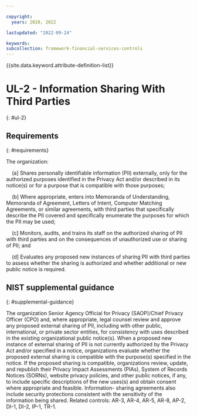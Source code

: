 ```yaml
---

copyright:
  years: 2020, 2022

lastupdated: "2022-09-24"

keywords: 
subcollection: framework-financial-services-controls
---
```


{{site.data.keyword.attribute-definition-list}}

# UL-2 - Information Sharing With Third Parties
{: #ul-2}

## Requirements
{: #requirements}

The organization:

&nbsp;&nbsp;&nbsp;&nbsp;(a\] Shares personally identifiable information (PII) externally, only for the authorized purposes identified in the Privacy Act and/or described in its notice(s) or for a purpose that is compatible with those purposes;

&nbsp;&nbsp;&nbsp;&nbsp;(b\] Where appropriate, enters into Memoranda of Understanding, Memoranda of Agreement, Letters of Intent, Computer Matching Agreements, or similar agreements, with third parties that specifically describe the PII covered and specifically enumerate the purposes for which the PII may be used;

&nbsp;&nbsp;&nbsp;&nbsp;(c\] Monitors, audits, and trains its staff on the authorized sharing of PII with third parties and on the consequences of unauthorized use or sharing of PII; and

&nbsp;&nbsp;&nbsp;&nbsp;(d\] Evaluates any proposed new instances of sharing PII with third parties to assess whether the sharing is authorized and whether additional or new public notice is required.

## NIST supplemental guidance
{: #supplemental-guidance}

The organization Senior Agency Official for Privacy (SAOP)/Chief Privacy Officer (CPO) and, where appropriate, legal counsel review and approve any proposed external sharing of PII, including with other public, international, or private sector entities, for consistency with uses described in the existing organizational public notice(s). When a proposed new instance of external sharing of PII is not currently authorized by the Privacy Act and/or specified in a notice, organizations evaluate whether the proposed external sharing is compatible with the purpose(s) specified in the notice. If the proposed sharing is compatible, organizations review, update, and republish their Privacy Impact Assessments (PIAs), System of Records Notices (SORNs), website privacy policies, and other public notices, if any, to include specific descriptions of the new uses(s) and obtain consent where appropriate and feasible. Information- sharing agreements also include security protections consistent with the sensitivity of the information being shared. Related controls: AR-3, AR-4, AR-5, AR-8, AP-2, DI-1, DI-2, IP-1, TR-1.

